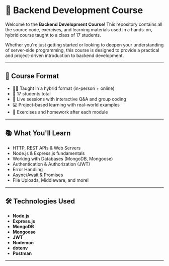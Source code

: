 # 🧠 Backend Development Course

Welcome to the **Backend Development Course**! This repository contains all the source code, exercises, and learning materials used in a hands-on, hybrid course taught to a class of 17 students.

Whether you're just getting started or looking to deepen your understanding of server-side programming, this course is designed to provide a practical and project-driven introduction to backend development.

---

## 🏫 Course Format

- 👨‍🏫 Taught in a hybrid format (in-person + online)
- 👥 17 students total
- 💬 Live sessions with interactive Q&A and group coding
- 💻 Project-based learning with real-world examples
- 📝 Exercises and homework after each module




---

## 📚 What You'll Learn

- HTTP, REST APIs & Web Servers
- Node.js & Express.js fundamentals
- Working with Databases (MongoDB, Mongoose)
- Authentication & Authorization (JWT)
- Error Handling
- Async/Await & Promises
- File Uploads, Middleware, and more!

---

## 🛠 Technologies Used

- **Node.js**
- **Express.js**
- **MongoDB**
- **Mongoose**
- **JWT**
- **Nodemon**
- **dotenv**
- **Postman**

---


